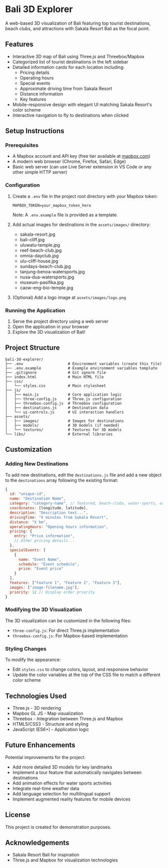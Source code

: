 # Bali 3D Explorer

A web-based 3D visualization of Bali featuring top tourist destinations, beach clubs, and attractions with Sakala Resort Bali as the focal point.

## Features

- Interactive 3D map of Bali using Three.js and Threebox/Mapbox
- Categorized list of tourist destinations in the left sidebar
- Detailed information cards for each location including:
  - Pricing details
  - Operating hours
  - Special events
  - Approximate driving time from Sakala Resort
  - Distance information
  - Key features
- Mobile-responsive design with elegant UI matching Sakala Resort's color scheme
- Interactive navigation to fly to destinations when clicked

## Setup Instructions

### Prerequisites

- A Mapbox account and API key (free tier available at [mapbox.com](https://www.mapbox.com/))
- A modern web browser (Chrome, Firefox, Safari, Edge)
- Basic web server (can use Live Server extension in VS Code or any other simple HTTP server)

### Configuration

1. Create a `.env` file in the project root directory with your Mapbox token:
   ```
   MAPBOX_TOKEN=your_mapbox_token_here
   ```
   
   Note: A `.env.example` file is provided as a template.

2. Add actual images for destinations in the `assets/images/` directory:
   - sakala-resort.jpg
   - bali-cliff.jpg
   - uluwatu-temple.jpg
   - reef-beach-club.jpg
   - omnia-dayclub.jpg
   - ulu-cliff-house.jpg
   - sundays-beach-club.jpg
   - tanjung-benoa-watersports.jpg
   - nusa-dua-watersports.jpg
   - museum-pasifika.jpg
   - caow-eng-bio-temple.jpg

3. (Optional) Add a logo image at `assets/images/logo.png`

### Running the Application

1. Serve the project directory using a web server
2. Open the application in your browser
3. Explore the 3D visualization of Bali!

## Project Structure

```
bali-3d-explorer/
├── .env                    # Environment variables (create this file)
├── .env.example            # Example environment variables template
├── .gitignore              # Git ignore file
├── index.html              # Main HTML file
├── css/
│   └── styles.css          # Main stylesheet
├── js/
│   ├── main.js             # Core application logic
│   ├── three-config.js     # Three.js configuration
│   ├── threebox-config.js  # Threebox configuration
│   ├── destinations.js     # Destination data
│   └── ui-controls.js      # UI interaction handlers
├── assets/
│   ├── images/             # Images for destinations
│   ├── models/             # 3D models (if needed)
│   └── textures/           # Textures for 3D models
└── libs/                   # External libraries
```

## Customization

### Adding New Destinations

To add new destinations, edit the `destinations.js` file and add a new object to the `destinations` array following the existing format:

```javascript
{
  id: "unique-id",
  name: "Destination Name",
  category: "category-name", // featured, beach-clubs, water-sports, or cultural
  coordinates: [longitude, latitude],
  description: "Description text...",
  drivingTime: "X minutes from Sakala Resort",
  distance: "X km",
  operatingHours: "Opening hours information",
  pricing: {
    entry: "Price information",
    // Other pricing details...
  },
  specialEvents: [
    {
      name: "Event Name",
      schedule: "Event schedule",
      price: "Event price"
    }
  ],
  features: ["Feature 1", "Feature 2", "Feature 3"],
  images: ["image-filename.jpg"],
  priority: 12 // Display order priority
}
```

### Modifying the 3D Visualization

The 3D visualization can be customized in the following files:

- `three-config.js`: For direct Three.js implementation
- `threebox-config.js`: For Mapbox-based implementation

### Styling Changes

To modify the appearance:

- Edit `styles.css` to change colors, layout, and responsive behavior
- Update the color variables at the top of the CSS file to match a different color scheme

## Technologies Used

- Three.js - 3D rendering
- Mapbox GL JS - Map visualization
- Threebox - Integration between Three.js and Mapbox
- HTML5/CSS3 - Structure and styling
- JavaScript (ES6+) - Application logic

## Future Enhancements

Potential improvements for the project:

- Add more detailed 3D models for key landmarks
- Implement a tour feature that automatically navigates between destinations
- Add animation effects for water sports activities
- Integrate real-time weather data
- Add language selection for multilingual support
- Implement augmented reality features for mobile devices

## License

This project is created for demonstration purposes.

## Acknowledgements

- Sakala Resort Bali for inspiration
- Three.js and Mapbox for visualization technologies
